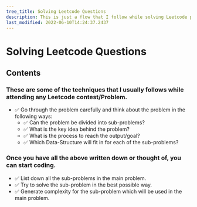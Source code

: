 ```yaml
---
tree_title: Solving Leetcode Questions
description: This is just a flow that I follow while solving Leetcode problems.
last_modified: 2022-06-10T14:24:37.2437
---
```


# Solving Leetcode Questions

## Contents

### These are some of the techniques that I usually follows while attending any Leetcode contest/Problem.

-   ✅ Go through the problem carefully and think about the problem in the following ways:
    -   ✅ Can the problem be divided into sub-problems?
    -   ✅ What is the key idea behind the problem?
    -   ✅ What is the process to reach the output/goal?
    -   ✅ Which Data-Structure will fit in for each of the sub-problems?

### Once you have all the above written down or thought of, you can start coding.

-   ✅ List down all the sub-problems in the main problem.
-   ✅ Try to solve the sub-problem in the best possible way.
-   ✅ Generate complexity for the sub-problem which will be used in the main problem.
